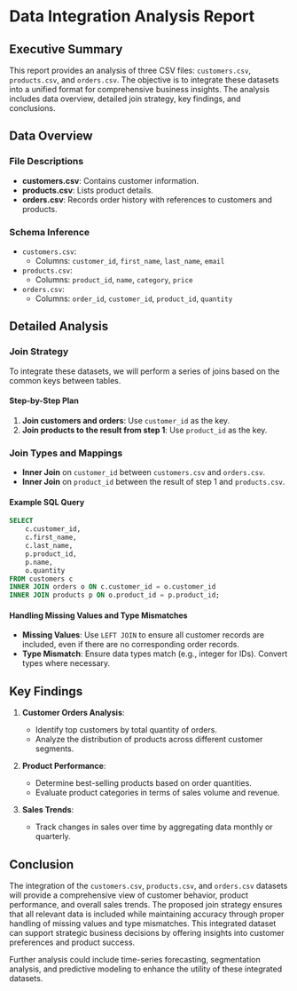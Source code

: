 # Data Integration Analysis Report

## Executive Summary

This report provides an analysis of three CSV files: `customers.csv`, `products.csv`, and `orders.csv`. The objective is to integrate these datasets into a unified format for comprehensive business insights. The analysis includes data overview, detailed join strategy, key findings, and conclusions.

## Data Overview

### File Descriptions
- **customers.csv**: Contains customer information.
- **products.csv**: Lists product details.
- **orders.csv**: Records order history with references to customers and products.

### Schema Inference
- `customers.csv`:
  - Columns: `customer_id`, `first_name`, `last_name`, `email`
- `products.csv`:
  - Columns: `product_id`, `name`, `category`, `price`
- `orders.csv`:
  - Columns: `order_id`, `customer_id`, `product_id`, `quantity`

## Detailed Analysis

### Join Strategy
To integrate these datasets, we will perform a series of joins based on the common keys between tables.

#### Step-by-Step Plan
1. **Join customers and orders**: Use `customer_id` as the key.
2. **Join products to the result from step 1**: Use `product_id` as the key.

### Join Types and Mappings
- **Inner Join** on `customer_id` between `customers.csv` and `orders.csv`.
- **Inner Join** on `product_id` between the result of step 1 and `products.csv`.

#### Example SQL Query
```sql
SELECT 
    c.customer_id,
    c.first_name,
    c.last_name,
    p.product_id,
    p.name,
    o.quantity
FROM customers c
INNER JOIN orders o ON c.customer_id = o.customer_id
INNER JOIN products p ON o.product_id = p.product_id;
```

#### Handling Missing Values and Type Mismatches
- **Missing Values**: Use `LEFT JOIN` to ensure all customer records are included, even if there are no corresponding order records.
- **Type Mismatch**: Ensure data types match (e.g., integer for IDs). Convert types where necessary.

## Key Findings

1. **Customer Orders Analysis**:
   - Identify top customers by total quantity of orders.
   - Analyze the distribution of products across different customer segments.

2. **Product Performance**:
   - Determine best-selling products based on order quantities.
   - Evaluate product categories in terms of sales volume and revenue.

3. **Sales Trends**:
   - Track changes in sales over time by aggregating data monthly or quarterly.

## Conclusion

The integration of the `customers.csv`, `products.csv`, and `orders.csv` datasets will provide a comprehensive view of customer behavior, product performance, and overall sales trends. The proposed join strategy ensures that all relevant data is included while maintaining accuracy through proper handling of missing values and type mismatches. This integrated dataset can support strategic business decisions by offering insights into customer preferences and product success.

Further analysis could include time-series forecasting, segmentation analysis, and predictive modeling to enhance the utility of these integrated datasets.